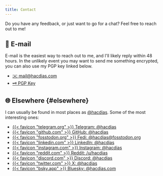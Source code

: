 ```yaml
---
title: Contact
---
```


Do you have any feedback, or just want to go for a chat? Feel free to reach out to me!

<!--more-->

## 📧 E-mail

E-mail is the easiest way to reach out to me, and I'll likely reply within 48 hours. In the unlikely event you may want to send me something encrypted, you can also use my PGP key linked below.

<div class='terms grid bold'>

- [✉️ mail@hacdias.com](mailto:mail@hacdias.com)
- [🗝 PGP Key](/pubkey.asc)

</div>

## 🌐 Elsewhere {#elsewhere}

I can usually be found in most places as [@hacdias](/about/#handle). Some of the most interesting ones:

<div class='terms grid bold'>

- [{{< favicon "telegram.org" >}} Telegram: @hacdias](https://t.me/hacdias)
- [{{< favicon "github.com" >}} GitHub: @hacdias](https://github.com/hacdias)
- [{{< favicon "fosstodon.org" >}} Fedi: @hacdias@fosstodon.org](https://fosstodon.org/@hacdias)
- [{{< favicon "linkedin.com" >}} LinkedIn: @hacdias](https://linkedin.com/in/hacdias)
- [{{< favicon "instagram.com" >}} Instagram: @hacdias](https://instagram.com/hacdias)
- [{{< favicon "reddit.com" >}} Reddit: /u/hacdias](https://reddit.com/u/hacdias)
- [{{< favicon "discord.com" >}} Discord: @hacdias](https://discord.com/users/hacdias)
- [{{< favicon "twitter.com" >}} X: @hacdias](https://twitter.com/hacdias)
- [{{< favicon "bsky.app" >}} Bluesky: @hacdias.com](https://bsky.app/profile/hacdias.com)

</div>

